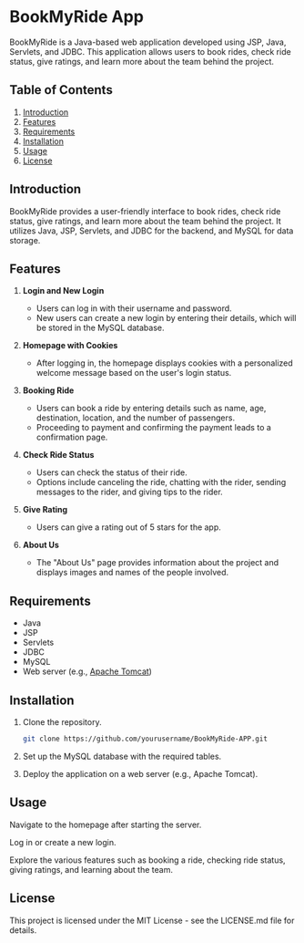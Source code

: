 # BookMyRide App

BookMyRide is a Java-based web application developed using JSP, Java, Servlets, and JDBC. This application allows users to book rides, check ride status, give ratings, and learn more about the team behind the project.

## Table of Contents
1. [Introduction](#introduction)
2. [Features](#features)
3. [Requirements](#requirements)
4. [Installation](#installation)
5. [Usage](#usage)
6. [License](#license)

## Introduction
BookMyRide provides a user-friendly interface to book rides, check ride status, give ratings, and learn more about the team behind the project. It utilizes Java, JSP, Servlets, and JDBC for the backend, and MySQL for data storage.

## Features
1. **Login and New Login**
   - Users can log in with their username and password.
   - New users can create a new login by entering their details, which will be stored in the MySQL database.

2. **Homepage with Cookies**
   - After logging in, the homepage displays cookies with a personalized welcome message based on the user's login status.

3. **Booking Ride**
   - Users can book a ride by entering details such as name, age, destination, location, and the number of passengers.
   - Proceeding to payment and confirming the payment leads to a confirmation page.

4. **Check Ride Status**
   - Users can check the status of their ride.
   - Options include canceling the ride, chatting with the rider, sending messages to the rider, and giving tips to the rider.

5. **Give Rating**
   - Users can give a rating out of 5 stars for the app.

6. **About Us**
   - The "About Us" page provides information about the project and displays images and names of the people involved.

## Requirements
- Java
- JSP
- Servlets
- JDBC
- MySQL
- Web server (e.g., [Apache Tomcat](http://tomcat.apache.org/))

## Installation
1. Clone the repository.
   ```bash
   git clone https://github.com/yourusername/BookMyRide-APP.git
   
2. Set up the MySQL database with the required tables.

3. Deploy the application on a web server (e.g., Apache Tomcat).

## Usage
Navigate to the homepage after starting the server.

Log in or create a new login.

Explore the various features such as booking a ride, checking ride status, giving ratings, and learning about the team.

## License
This project is licensed under the MIT License - see the LICENSE.md file for details.
